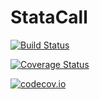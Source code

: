 # StataCall

[![Build Status](https://travis-ci.org/jmboehm/StataCall.jl.svg?branch=master)](https://travis-ci.org/jmboehm/StataCall.jl)

[![Coverage Status](https://coveralls.io/repos/jmboehm/StataCall.jl/badge.svg?branch=master&service=github)](https://coveralls.io/github/jmboehm/StataCall.jl?branch=master)

[![codecov.io](http://codecov.io/github/jmboehm/StataCall.jl/coverage.svg?branch=master)](http://codecov.io/github/jmboehm/StataCall.jl?branch=master)
